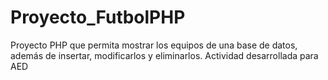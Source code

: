 # Proyecto_FutbolPHP
Proyecto PHP que permita mostrar los equipos de una base de datos, además de insertar, modificarlos y eliminarlos. Actividad desarrollada para AED
